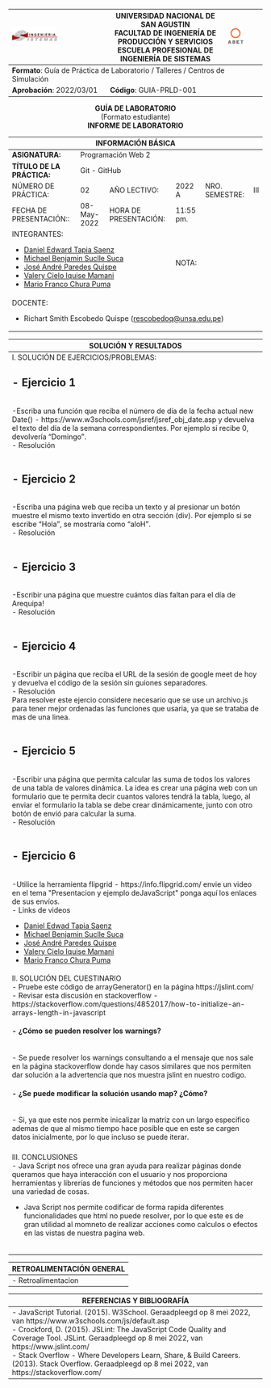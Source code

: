 <div align="center">
<table>
    <theader>
        <tr>
            <td><img src="https://github.com/rescobedoq/pw2/blob/main/epis.png?raw=true" alt="EPIS" style="width:50%; height:auto"/></td>
            <th>
                <span style="font-weight:bold;">UNIVERSIDAD NACIONAL DE SAN AGUSTIN</span><br />
                <span style="font-weight:bold;">FACULTAD DE INGENIERÍA DE PRODUCCIÓN Y SERVICIOS</span><br />
                <span style="font-weight:bold;">ESCUELA PROFESIONAL DE INGENIERÍA DE SISTEMAS</span>
            </th>
            <td><img src="https://github.com/rescobedoq/pw2/blob/main/abet.png?raw=true" alt="ABET" style="width:50%; height:auto"/></td>
        </tr>
    </theader>
    <tbody>
        <tr><td colspan="3"><span style="font-weight:bold;">Formato</span>: Guía de Práctica de Laboratorio / Talleres / Centros de Simulación</td></tr>
        <tr><td><span style="font-weight:bold;">Aprobación</span>:  2022/03/01</td><td colspan="2"><span style="font-weight:bold;">Código</span>: GUIA-PRLD-001</td></tr>
    </tbody>
</table>
</div>

<div align="center">
<span style="font-weight:bold;" colspan="6">GUÍA DE LABORATORIO</span><br />
<span>(Formato estudiante)</span>
</div>
<div align="center">
	<span style="font-weight:bold;">INFORME DE LABORATORIO</span>

<table>
		<theader>
			<tr><th colspan="6">INFORMACIÓN BÁSICA</th></tr>
		</theader>
		<tbody>
			<tr>
				<td><span style="font-weight:bold;">ASIGNATURA:</span></td>
				<td colspan="5">Programación Web 2</td>
			</tr>
			<tr>
				<td><span style="font-weight:bold;">TÍTULO DE LA PRÁCTICA:<span></td>
				<td colspan="5">Git - GitHub</td>
			</tr>
			<tr>
				<td>NÚMERO DE PRÁCTICA:</td>
				<td>02</td><td>AÑO LECTIVO:</td>
				<td>2022 A</td>
				<td>NRO. SEMESTRE:</td>
				<td>III</td>
			</tr>
			<tr>
				<td>FECHA DE PRESENTACIÓN::</td>
				<td>08-May-2022</td>
				<td>HORA DE PRESENTACIÓN:</td>
				<td> 11:55 pm.</td>
			</tr>
			<tr>
				<td colspan="3">INTEGRANTES:
					<ul>
					<li><a href="https://github.com/Daunsa">Daniel Edward Tapia Saenz</a></li>
					<li><a href="https://github.com/timysuclle3">Michael Benjamin Suclle Suca</a></li>
					<li><a href="https://github.com/Jerbo03">José André Paredes Quispe</a></li>
				  	<li><a href="https://github.com/Icielo23">Valery Cielo Iquise Mamani</a></li>
					<li><a href="https://github.com/Mario-Chura">Mario Franco Chura Puma</a></li>
					</ul>
				</td>
				<td colspan="">NOTA:</td>
				<td></td>
			</tr>
			<tr>
				<td colspan="6">DOCENTE:
					<ul>
					<li>Richart Smith Escobedo Quispe (<a href="rescobedoq@unsa.edu.pe">rescobedoq@unsa.edu.pe</a>)</li>
					</ul>
				</td>
			</tr>
		</tdbody>
</table>
</div>

<div align="center">
<table>
<theader>
<tr><th colspan="6">SOLUCIÓN Y RESULTADOS</th></tr>
</theader>
<tbody>
<tr><td>I. SOLUCIÓN DE EJERCICIOS/PROBLEMAS:<br>
<h2>- Ejercicio 1</h2><br>
-Escriba una función que reciba el número de día de la fecha actual new Date() - https://www.w3schools.com/jsref/jsref_obj_date.asp  y devuelva el texto del día de la semana correspondientes. Por ejemplo si recibe 0, devolvería “Domingo”.</a><br>
- Resolución<br>
	<img src="" alt="">
<h2>- Ejercicio 2</h2><br>
-Escriba una página web que reciba un texto y al presionar un botón muestre el mismo texto invertido en otra sección (div). Por ejemplo si se escribe “Hola”, se mostraría como “aloH”.</a><br>
- Resolución<br>	
	<img src="https://i.ibb.co/Bc03gHp/Ejer2.jpg" alt="">
<h2>- Ejercicio 3</h2><br>
-Escribir una página que muestre cuántos días faltan para el día de Arequipa!</a><br>
- Resolución<br>	
	<img src="" alt="">
<h2>- Ejercicio 4</h2><br>
-Escribir un página que reciba el URL de la sesión de google meet de hoy y devuelva el código de la sesión sin guiones separadores.</a><br>
- Resolución<br>	
	Para resolver este ejercio considere necesario que se use un archivo.js para tener mejor ordenadas las funciones que usaria, ya que se trataba de mas de una linea.
	<br><img src="https://i.ibb.co/BrgssVV/Captura-de-pantalla-2022-05-08-120051.png" alt="">
<h2>- Ejercicio 5</h2><br>
-Escribir una página que permita calcular las suma de todos los valores de una tabla de valores dinámica. La idea es crear una página web con un formulario que te permita decir cuantos valores tendrá la tabla, luego, al enviar el formulario la tabla se debe crear dinámicamente, junto con otro botón de envió para calcular la suma.</a><br>
- Resolución<br>
	<img src="" alt="">
<h2>- Ejercicio 6</h2><br>
-Utilice la herramienta flipgrid - https://info.flipgrid.com/ envie un video en el tema "Presentacion y ejemplo deJavaScript" ponga aquí los enlaces de sus envíos.</a><br>
- Links de videos<br>
<ul>
	<li><a href="https://flipgrid.com/570f95ea">Daniel Edwad Tapia Saenz</a></li>
	<li><a href="https://flipgrid.com/57527a91">Michael Benjamin Suclle Suca</a></li>
	<li><a href="">José André Paredes Quispe</a></li>
	<li><a href="https://flipgrid.com/8c99e097">Valery Cielo Iquise Mamani</a></li>
	<li><a href="https://flipgrid.com/3b1c65b2">Mario Franco Chura Puma</a></li>
</ul>
</td></tr>
<tr><td>II. SOLUCIÓN DEL CUESTINARIO<br>
- Pruebe este código de arrayGenerator() en la página https://jslint.com/ <br>
- Revisar esta discusión en stackoverflow - https://stackoverflow.com/questions/4852017/how-to-initialize-an-arrays-length-in-javascript <br>
<h4>- ¿Cómo se pueden resolver los warnings?</h4><br>
- Se puede resolver los warnings consultando a el mensaje que nos sale en la página stackoverflow donde hay casos similares que nos permiten dar solución a la advertencia que nos muestra jslint en nuestro codigo.<br>
<h4>- ¿Se puede modificar la solución usando map? ¿Cómo? </h4><br>
- Si, ya que este nos permite inicalizar la matriz con un largo especifico ademas de que al mismo tiempo hace posible que en este se cargen datos inicialmente, por lo que incluso se puede iterar.
<br><br></td></tr>
<tr><td>III. CONCLUSIONES<br>
- Java Script nos ofrece una gran ayuda para realizar páginas donde queramos que haya interacción con el usuario y nos proporciona herramientas y librerías de funciones y métodos que nos permiten hacer una variedad de cosas. <br>

- Java Script nos permite codificar de forma rapida diferentes funcionalidades que html no puede resolver, por lo que este es de gran utilidad al momneto de realizar acciones como calculos o efectos en las vistas de nuestra pagina web.
<br><br></td></tr>
</tbody>
</table>
</div>

<div align="center">
<table>
<theader>
<tr><th colspan="6">RETROALIMENTACIÓN GENERAL</th></tr>
</theader>
<tbody>
	<td>
	- Retroalimentacion
	</td>
</tbody>
</table>
</div>

<div align="center">
<table>
<theader>
<tr><th colspan="6">REFERENCIAS Y BIBLIOGRAFÍA</th></tr>
</theader>
<tbody>
	<td>
	- JavaScript Tutorial. (2015). W3School. Geraadpleegd op 8 mei 2022, van https://www.w3schools.com/js/default.asp <br>
	- Crockford, D. (2015). JSLint: The JavaScript Code Quality and Coverage Tool. JSLint. Geraadpleegd op 8 mei 2022, van https://www.jslint.com/ <br>
	- Stack Overflow - Where Developers Learn, Share, & Build Careers. (2013). Stack Overflow. Geraadpleegd op 8 mei 2022, van https://stackoverflow.com/ <br>
	</td>
</tbody>
</table>
</div>
